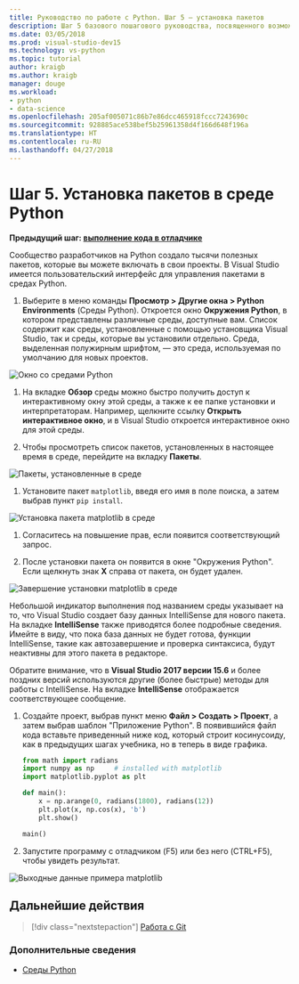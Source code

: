 ```yaml
---
title: Руководство по работе с Python. Шаг 5 — установка пакетов
description: Шаг 5 базового пошагового руководства, посвященного возможностям Python в Visual Studio. Здесь описаны функции Visual Studio для управления пакетами в окружении Python.
ms.date: 03/05/2018
ms.prod: visual-studio-dev15
ms.technology: vs-python
ms.topic: tutorial
author: kraigb
ms.author: kraigb
manager: douge
ms.workload:
- python
- data-science
ms.openlocfilehash: 205af005071c86b7e86dcc465918fccc7243690c
ms.sourcegitcommit: 928885ace538bef5b25961358d4f166d648f196a
ms.translationtype: HT
ms.contentlocale: ru-RU
ms.lasthandoff: 04/27/2018
---
```

# <a name="step-5-installing-packages-in-your-python-environment"></a>Шаг 5. Установка пакетов в среде Python

**Предыдущий шаг: [выполнение кода в отладчике](tutorial-working-with-python-in-visual-studio-step-04-debugging.md)**

Сообщество разработчиков на Python создало тысячи полезных пакетов, которые вы можете включать в свои проекты. В Visual Studio имеется пользовательский интерфейс для управления пакетами в средах Python.

1. Выберите в меню команды **Просмотр > Другие окна > Python Environments** (Среды Python). Откроется окно **Окружения Python**, в котором представлены различные среды, доступные вам. Список содержит как среды, установленные с помощью установщика Visual Studio, так и среды, которые вы установили отдельно. Среда, выделенная полужирным шрифтом, — это среда, используемая по умолчанию для новых проектов.

  ![Окно со средами Python](media/environments-default-view-blue.png)

1. На вкладке **Обзор** среды можно быстро получить доступ к интерактивному окну этой среды, а также к ее папке установки и интерпретаторам. Например, щелкните ссылку **Открыть интерактивное окно**, и в Visual Studio откроется интерактивное окно для этой среды.

1. Чтобы просмотреть список пакетов, установленных в настоящее время в среде, перейдите на вкладку **Пакеты**.

  ![Пакеты, установленные в среде](media/environments-installed-packages-blue.png)

1. Установите пакет `matplotlib`, введя его имя в поле поиска, а затем выбрав пункт `pip install`.

  ![Установка пакета matplotlib в среде](media/environments-add-matplotlib1.png)

1. Согласитесь на повышение прав, если появится соответствующий запрос.

1. После установки пакета он появится в окне "Окружения Python". Если щелкнуть знак **X** справа от пакета, он будет удален.

  ![Завершение установки matplotlib в среде](media/environments-add-matplotlib2.png)

  Небольшой индикатор выполнения под названием среды указывает на то, что Visual Studio создает базу данных IntelliSense для нового пакета. На вкладке **IntelliSense** также приводятся более подробные сведения. Имейте в виду, что пока база данных не будет готова, функции IntelliSense, такие как автозавершение и проверка синтаксиса, будут неактивны для этого пакета в редакторе.

  Обратите внимание, что в **Visual Studio 2017 версии 15.6** и более поздних версий используются другие (более быстрые) методы для работы с IntelliSense. На вкладке **IntelliSense** отображается соответствующее сообщение.

1. Создайте проект, выбрав пункт меню **Файл > Создать > Проект**, а затем выбрав шаблон "Приложение Python". В появившийся файл кода вставьте приведенный ниже код, который строит косинусоиду, как в предыдущих шагах учебника, но в теперь в виде графика.

    ```python
    from math import radians
    import numpy as np     # installed with matplotlib
    import matplotlib.pyplot as plt

    def main():
        x = np.arange(0, radians(1800), radians(12))
        plt.plot(x, np.cos(x), 'b')
        plt.show()

    main()
    ```

1. Запустите программу с отладчиком (F5) или без него (CTRL+F5), чтобы увидеть результат.

  ![Выходные данные примера matplotlib](media/environments-add-matplotlib3.png)

## <a name="next-step"></a>Дальнейшие действия

> [!div class="nextstepaction"]
> [Работа с Git](tutorial-working-with-python-in-visual-studio-step-06-working-with-git.md)

### <a name="going-deeper"></a>Дополнительные сведения

- [Среды Python](managing-python-environments-in-visual-studio.md)
